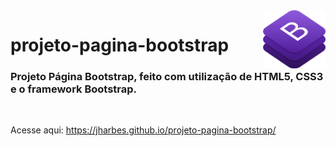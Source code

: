 <img src="imagens/kindpng_2258787.png" align="right" width="100">

# projeto-pagina-bootstrap

<h3>Projeto Página Bootstrap, feito com utilização de HTML5, CSS3 e o framework Bootstrap.</h3>
<br>

Acesse aqui: https://jharbes.github.io/projeto-pagina-bootstrap/
